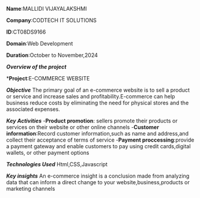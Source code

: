 **Name**:MALLIDI VIJAYALAKSHMI

**Company**:CODTECH IT SOLUTIONS

**ID**:CT08DS9166

**Domain**:Web Development

**Duration**:October to November,2024


***Overview of the project***

***Project**:E-COMMERCE WEBSITE

***Objective***
The primary goal of an e-commerce website is to sell a product or service and increase sales and profitability.E-commerce can help business reduce costs by eliminating the need for physical stores and the associated expenses.

***Key Activities***
-**Product promotion**: sellers promote their products or services on their website or other online channels
-**Customer information**:Record customer information,such as name and address,and collect their acceptance of terms of service
-**Payment proccessing**:provide a payment gateway and enable customers to pay using credit cards,digital wallets, or other payment options

***Technologies Used***
Html,CSS,Javascript

***Key insights***
An e-commerce insight is a conclusion made from analyzing data that can inform a direct change to your website,business,products or marketing channels
